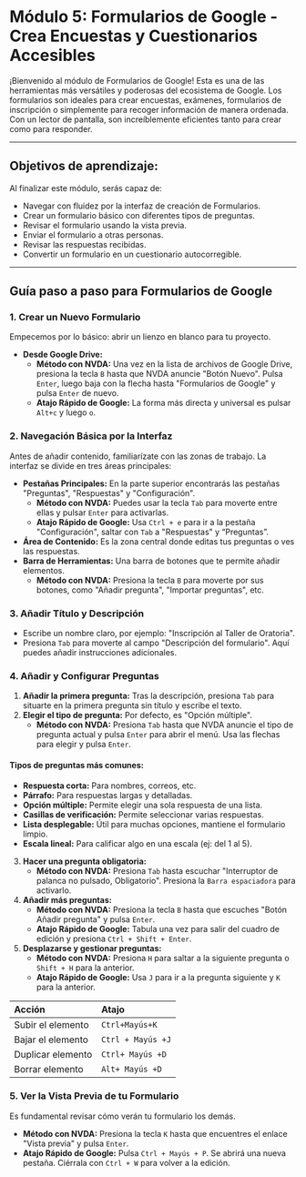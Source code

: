 # Módulo 5: Formularios de Google - Crea Encuestas y Cuestionarios Accesibles

¡Bienvenido al módulo de Formularios de Google! Esta es una de las herramientas más versátiles y poderosas del ecosistema de Google. Los formularios son ideales para crear encuestas, exámenes, formularios de inscripción o simplemente para recoger información de manera ordenada. Con un lector de pantalla, son increíblemente eficientes tanto para crear como para responder.

---

## Objetivos de aprendizaje:

Al finalizar este módulo, serás capaz de:

* Navegar con fluidez por la interfaz de creación de Formularios.
* Crear un formulario básico con diferentes tipos de preguntas.
* Revisar el formulario usando la vista previa.
* Enviar el formulario a otras personas.
* Revisar las respuestas recibidas.
* Convertir un formulario en un cuestionario autocorregible.

---

## Guía paso a paso para Formularios de Google

### 1. Crear un Nuevo Formulario

Empecemos por lo básico: abrir un lienzo en blanco para tu proyecto.

* **Desde Google Drive:**
    * **Método con NVDA:** Una vez en la lista de archivos de Google Drive, presiona la tecla `B` hasta que NVDA anuncie "Botón Nuevo". Pulsa `Enter`, luego baja con la flecha hasta "Formularios de Google" y pulsa `Enter` de nuevo.
    * **Atajo Rápido de Google:** La forma más directa y universal es pulsar `Alt+c` y luego `o`.

### 2. Navegación Básica por la Interfaz

Antes de añadir contenido, familiarízate con las zonas de trabajo. La interfaz se divide en tres áreas principales:

* **Pestañas Principales:** En la parte superior encontrarás las pestañas "Preguntas", "Respuestas" y "Configuración".
    * **Método con NVDA:** Puedes usar la tecla `Tab` para moverte entre ellas y pulsar `Enter` para activarlas.
    * **Atajo Rápido de Google:** Usa `Ctrl + e` para ir a la pestaña "Configuración", saltar con `Tab` a "Respuestas" y “Preguntas”.
* **Área de Contenido:** Es la zona central donde editas tus preguntas o ves las respuestas.
* **Barra de Herramientas:** Una barra de botones que te permite añadir elementos.
    * **Método con NVDA:** Presiona la tecla `B` para moverte por sus botones, como "Añadir pregunta", "Importar preguntas", etc.

### 3. Añadir Título y Descripción

* Escribe un nombre claro, por ejemplo: "Inscripción al Taller de Oratoria".
* Presiona `Tab` para moverte al campo "Descripción del formulario". Aquí puedes añadir instrucciones adicionales.

### 4. Añadir y Configurar Preguntas

1.  **Añadir la primera pregunta:** Tras la descripción, presiona `Tab` para situarte en la primera pregunta sin título y escribe el texto.
2.  **Elegir el tipo de pregunta:** Por defecto, es "Opción múltiple".
    * **Método con NVDA:** Presiona `Tab` hasta que NVDA anuncie el tipo de pregunta actual y pulsa `Enter` para abrir el menú. Usa las flechas para elegir y pulsa `Enter`.

#### Tipos de preguntas más comunes:
* **Respuesta corta:** Para nombres, correos, etc.
* **Párrafo:** Para respuestas largas y detalladas.
* **Opción múltiple:** Permite elegir una sola respuesta de una lista.
* **Casillas de verificación:** Permite seleccionar varias respuestas.
* **Lista desplegable:** Útil para muchas opciones, mantiene el formulario limpio.
* **Escala lineal:** Para calificar algo en una escala (ej: del 1 al 5).

3.  **Hacer una pregunta obligatoria:**
    * **Método con NVDA:** Presiona `Tab` hasta escuchar "Interruptor de palanca no pulsado, Obligatorio". Presiona la `Barra espaciadora` para activarlo.
4.  **Añadir más preguntas:**
    * **Método con NVDA:** Presiona la tecla `B` hasta que escuches "Botón Añadir pregunta" y pulsa `Enter`.
    * **Atajo Rápido de Google:** Tabula una vez para salir del cuadro de edición y presiona `Ctrl + Shift + Enter`.
5.  **Desplazarse y gestionar preguntas:**
    * **Método con NVDA:** Presiona `H` para saltar a la siguiente pregunta o `Shift + H` para la anterior.
    * **Atajo Rápido de Google:** Usa `J` para ir a la pregunta siguiente y `K` para la anterior.

| Acción | Atajo |
| :--- | :--- |
| Subir el elemento | `Ctrl+Mayús+K` |
| Bajar el elemento | `Ctrl + Mayús +J` |
| Duplicar elemento | `Ctrl+ Mayús +D` |
| Borrar elemento | `Alt+ Mayús +D` |

### 5. Ver la Vista Previa de tu Formulario

Es fundamental revisar cómo verán tu formulario los demás.

* **Método con NVDA:** Presiona la tecla `K` hasta que encuentres el enlace "Vista previa" y pulsa `Enter`.
* **Atajo Rápido de Google:** Pulsa `Ctrl + Mayús + P`. Se abrirá una nueva pestaña. Ciérrala con `Ctrl + W` para volver a la edición.

